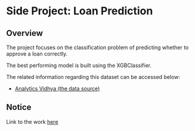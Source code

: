 # Side Project: Loan Prediction

## Overview
The project focuses on the classification problem of predicting whether to approve a loan correctly.

The best performing model is built using the XGBClassifier.

The related information regarding this dataset can be accessed below:
* [Analytics Vidhya (the data source)](https://datahack.analyticsvidhya.com/contest/practice-problem-loan-prediction-iii/)

## Notice
Link to the work [here](https://github.com/lwkuant/Side_project_Loan_prediction/blob/master/Loan_prediction.ipynb)